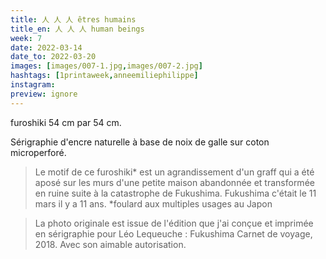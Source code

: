 ```yaml
---
title: 人 人 人 êtres humains
title_en: 人 人 人 human beings
week: 7
date: 2022-03-14
date_to: 2022-03-20
images: [images/007-1.jpg,images/007-2.jpg]
hashtags: [1printaweek,anneemiliephilippe]
instagram:
preview: ignore
---
```



furoshiki 54 cm par 54 cm.

Sérigraphie d'encre naturelle à base de noix de galle sur coton microperforé.

> Le motif de ce furoshiki* est un agrandissement d'un graff 
> qui a été aposé sur les murs d'une petite maison abandonnée 
> et transformée en ruine suite à la catastrophe de Fukushima. 
> Fukushima c'était le 11 mars il y a 11 ans.
> *foulard aux multiples usages au Japon

> La photo originale est issue de l'édition que j'ai conçue et imprimée en sérigraphie pour Léo Lequeuche : Fukushima Carnet de voyage, 2018. 
> Avec son aimable autorisation.



